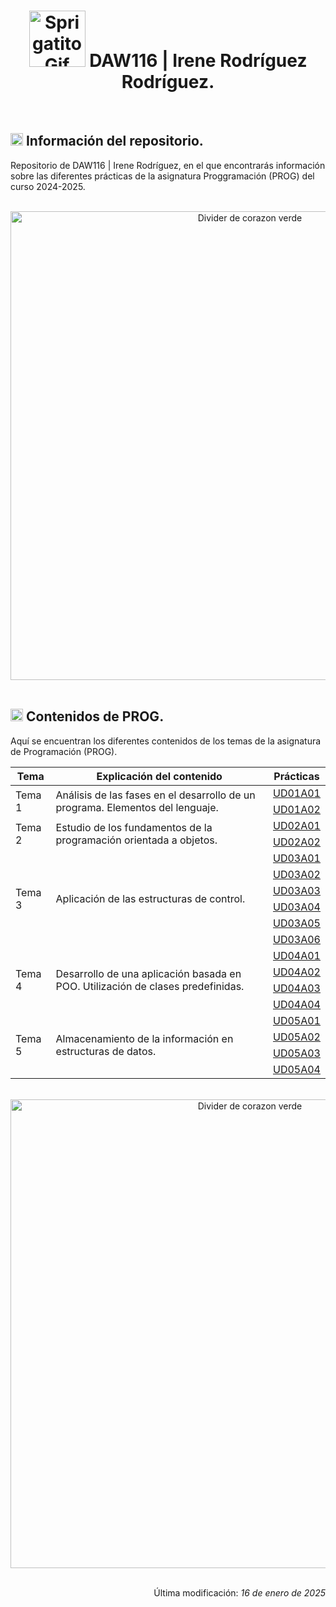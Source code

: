 <div align="center">
    <h1>
        <img src="https://media.tenor.com/R8z2KJTDP5kAAAAi/cat-sprigatito.gif" alt="Sprigatito Gif" width="90">
        DAW116 | Irene Rodríguez Rodríguez.
    </h1>
</div>

<br>

<div>
    <h2>
        <img src="https://media.tenor.com/uj-429a6v-YAAAAi/pixel-art-gmail.gif" alt="Signo exclamación e interrogación" width="20">
        Información del repositorio.
    </h2>
    <p>Repositorio de DAW116 | Irene Rodríguez, en el que encontrarás información sobre las diferentes prácticas de la asignatura Proggramación (PROG) del curso 2024-2025.</p>
</div>

<br>

<div align="center">
    <img src="https://media1.tenor.com/m/ZmHfvmzVfi4AAAAd/divider-discord.gif" alt="Divider de corazon verde" width="750">
</div>

<br>

<div>
    <h2>
    <img src="https://media.tenor.com/uj-429a6v-YAAAAi/pixel-art-gmail.gif" alt="Signo exclamación e interrogación" width="20">
    Contenidos de PROG.
    </h2>
    <p>Aquí se encuentran los diferentes contenidos de los temas de la asignatura de Programación (PROG).</p>
    <table>
        <thead>
            <tr>
                <th>Tema</th>
                <th>Explicación del contenido</th>
                <th>Prácticas</th>
            </tr>
        </thead>
        <tbody>
            <tr>
                <td rowspan="2">Tema 1</td>
                <td rowspan="2">Análisis de las fases en el desarrollo de un programa. Elementos del lenguaje.</td>
                <td><a href="https://github.com/irenerodriguezrod/116PROGProyectoPROG/tree/main/UD01A01">UD01A01</a></td>
            </tr>
            <tr>
                <td><a href="https://github.com/irenerodriguezrod/116PROGProyectoPROG/tree/main/UD01A02">UD01A02</a></td>
            </tr>
            <tr>
                <td rowspan="2">Tema 2</td>
                <td rowspan="2">Estudio de los fundamentos de la programación orientada a objetos.</td>
                <td><a href="https://github.com/irenerodriguezrod/116PROGProyectoPROG/tree/main/UD02A01">UD02A01</a></td>
            </tr>
            <tr>
                <td><a href="https://github.com/irenerodriguezrod/116PROGProyectoPROG/tree/main/UD02A02">UD02A02</a></td>
            </tr>
            <tr>
                <td rowspan="6">Tema 3</td>
                <td rowspan="6">Aplicación de las estructuras de control.</td>
                <td><a href="https://github.com/irenerodriguezrod/116PROGProyectoPROG/tree/main/UD03A01">UD03A01</a></td>
            </tr>
            <tr>
                <td><a href="https://github.com/irenerodriguezrod/116PROGProyectoPROG/tree/main/UD03A02">UD03A02</a></td>
            </tr>
            <tr>
                <td><a href="https://github.com/irenerodriguezrod/116PROGProyectoPROG/tree/main/UD03A03">UD03A03</a></td>
            </tr>
            <tr>
                <td><a href="https://github.com/irenerodriguezrod/116PROGProyectoPROG/tree/main/UD03A04">UD03A04</a></td>
            </tr>
            <tr>
                <td><a href="https://github.com/irenerodriguezrod/116PROGProyectoPROG/tree/main/UD03A05">UD03A05</a></td>
            </tr>
            <tr>
                <td><a href="https://github.com/irenerodriguezrod/116PROGProyectoPROG/tree/main/UD03A06">UD03A06</a></td>
            </tr>
            <tr>
                <td rowspan="4">Tema 4</td>
                <td rowspan="4">Desarrollo de una aplicación basada en POO. Utilización de clases predefinidas.</td>
                <td><a href="https://github.com/irenerodriguezrod/116PROGProyectoPROG/tree/main/UD04A01">UD04A01</a></td>
            </tr>
            <tr>
                <td><a href="https://github.com/irenerodriguezrod/116PROGProyectoPROG/tree/main/UD04A02">UD04A02</a></td>
            </tr>
            <tr>
                <td><a href="https://github.com/irenerodriguezrod/116PROGProyectoPROG/tree/main/UD04A03">UD04A03</a></td>
            </tr>
            <tr>
                <td><a href="https://github.com/irenerodriguezrod/116PROGProyectoPROG/tree/main/UD04A04">UD04A04</a></td>
            </tr>
            <tr>
                <td rowspan="4">Tema 5</td>
                <td rowspan="4">Almacenamiento de la información en estructuras de datos.</td>
                <td><a href="https://github.com/irenerodriguezrod/116PROGProyectoPROG/tree/main/UD05A01">UD05A01</a></td>
            </tr>
            <tr>
                <td><a href="https://github.com/irenerodriguezrod/116PROGProyectoPROG/tree/main/UD05A02">UD05A02</a></td>
            </tr>
            <tr>
                <td><a href="https://github.com/irenerodriguezrod/116PROGProyectoPROG/tree/main/UD05A03">UD05A03</a></td>
            </tr>
            <tr>
                <td><a href="https://github.com/irenerodriguezrod/116PROGProyectoPROG/tree/main/UD05A04">UD05A04</a></td>
            </tr>
        </tbody>
    </table>
</div>

<br>

<div align="center">
    <img src="https://media1.tenor.com/m/ZmHfvmzVfi4AAAAd/divider-discord.gif" alt="Divider de corazon verde" width="750">
</div>

<br>

<div align="right">
    <p>Última modificación:<i> 16 de enero de 2025</i></p>
</div>